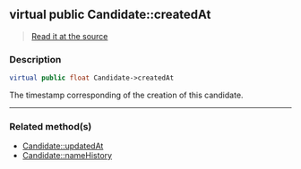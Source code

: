 ## virtual public Candidate::createdAt

> [Read it at the source](https://github.com/julien-boudry/Condorcet/blob/master/src/Candidate.php#L20)

### Description    

```php
virtual public float Candidate->createdAt 
```

The timestamp corresponding of the creation of this candidate.
    
---------------------------------------

### Related method(s)      

* [Candidate::updatedAt](/Docs/ApiReferences/Candidate%20Class/Candidate--updatedAt.md)    
* [Candidate::nameHistory](/Docs/ApiReferences/Candidate%20Class/Candidate--nameHistory.md)    

